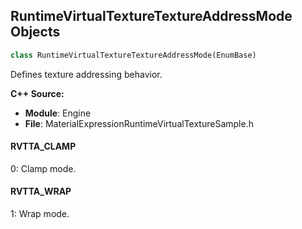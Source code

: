 ## RuntimeVirtualTextureTextureAddressMode Objects

```python
class RuntimeVirtualTextureTextureAddressMode(EnumBase)
```

Defines texture addressing behavior.

**C++ Source:**

- **Module**: Engine
- **File**: MaterialExpressionRuntimeVirtualTextureSample.h

<a id="unreal.RuntimeVirtualTextureTextureAddressMode.RVTTA_CLAMP"></a>

#### RVTTA_CLAMP

0: Clamp mode.

<a id="unreal.RuntimeVirtualTextureTextureAddressMode.RVTTA_WRAP"></a>

#### RVTTA_WRAP

1: Wrap mode.

<a id="unreal.RuntimeVirtualTextureMipValueMode"></a>